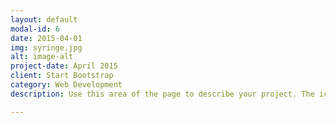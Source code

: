 ```yaml
---
layout: default
modal-id: 6
date: 2015-04-01
img: syringe.jpg
alt: image-alt
project-date: April 2015
client: Start Bootstrap
category: Web Development
description: Use this area of the page to describe your project. The icon above is part of a free icon set by <a href="https://sellfy.com/p/8Q9P/jV3VZ/">Flat Icons</a>. On their website, you can download their free set with 16 icons, or you can purchase the entire set with 146 icons for only $12!

---
```

